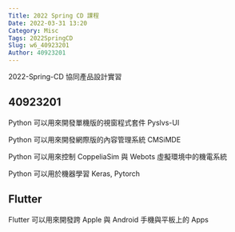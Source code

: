 ```yaml
---
Title: 2022 Spring CD 課程
Date: 2022-03-31 13:20
Category: Misc
Tags: 2022SpringCD
Slug: w6_40923201
Author: 40923201
---
```


2022-Spring-CD 協同產品設計實習

<!-- PELICAN_END_SUMMARY -->

 40923201
----
Python 可以用來開發單機版的視窗程式套件 Pyslvs-UI

Python 可以用來開發網際版的內容管理系統 CMSiMDE

Python 可以用來控制 CoppeliaSim 與 Webots 虛擬環境中的機電系統

Python 可以用於機器學習 Keras, Pytorch


Flutter
----

Flutter 可以用來開發跨 Apple 與 Android 手機與平板上的 Apps

